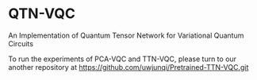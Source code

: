# QTN-VQC
An Implementation of Quantum Tensor Network for Variational Quantum Circuits

To run the experiments of PCA-VQC and TTN-VQC, please turn to our another repository at https://github.com/uwjunqi/Pretrained-TTN-VQC.git


